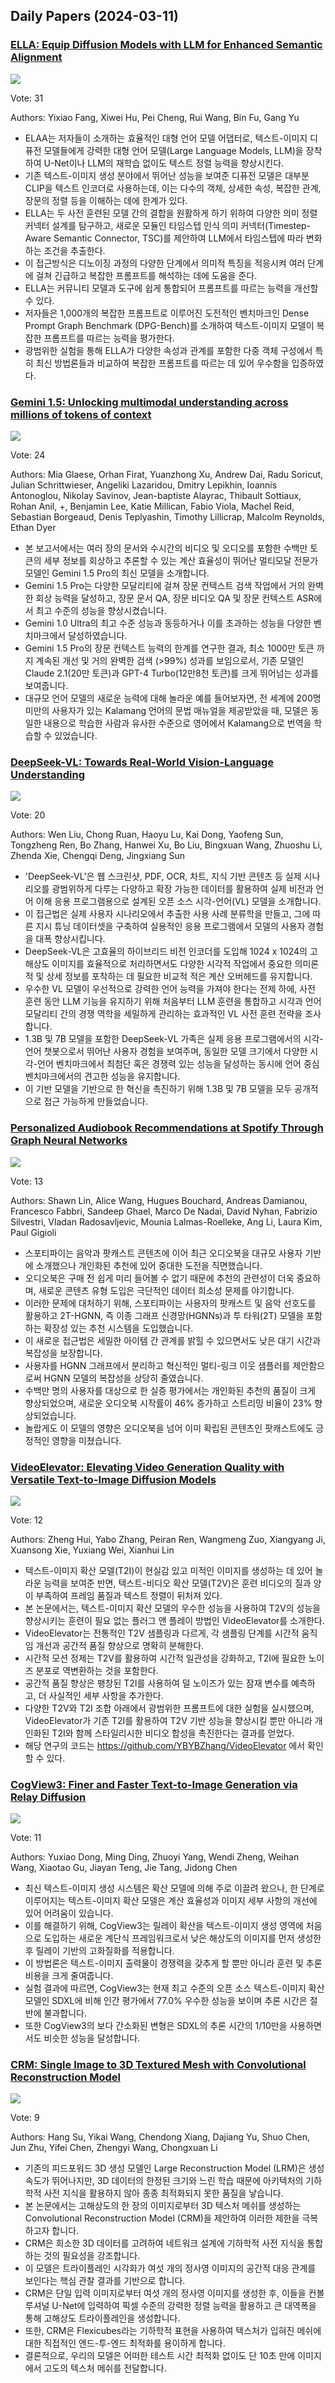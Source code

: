 ## Daily Papers (2024-03-11)

### [ELLA: Equip Diffusion Models with LLM for Enhanced Semantic Alignment](https://arxiv.org/abs/2403.05135)

![](https://cdn-thumbnails.huggingface.co/social-thumbnails/papers/2403.05135.png)

Vote: 31

Authors: Yixiao Fang, Xiwei Hu, Pei Cheng, Rui Wang, Bin Fu, Gang Yu

- ELAA는 저자들이 소개하는 효율적인 대형 언어 모델 어댑터로, 텍스트-이미지 디퓨전 모델들에게 강력한 대형 언어 모델(Large Language Models, LLM)을 장착하여 U-Net이나 LLM의 재학습 없이도 텍스트 정렬 능력을 향상시킨다.
- 기존 텍스트-이미지 생성 분야에서 뛰어난 성능을 보여준 디퓨전 모델은 대부분 CLIP을 텍스트 인코더로 사용하는데, 이는 다수의 객체, 상세한 속성, 복잡한 관계, 장문의 정렬 등을 이해하는 데에 한계가 있다.
- ELLA는 두 사전 훈련된 모델 간의 결합을 원활하게 하기 위하여 다양한 의미 정렬 커넥터 설계를 탐구하고, 새로운 모듈인 타임스텝 인식 의미 커넥터(Timestep-Aware Semantic Connector, TSC)를 제안하여 LLM에서 타임스텝에 따라 변화하는 조건을 추출한다.
- 이 접근방식은 디노이징 과정의 다양한 단계에서 의미적 특징을 적응시켜 여러 단계에 걸쳐 긴급하고 복잡한 프롬프트를 해석하는 데에 도움을 준다.
- ELLA는 커뮤니티 모델과 도구에 쉽게 통합되어 프롬프트를 따르는 능력을 개선할 수 있다.
- 저자들은 1,000개의 복잡한 프롬프트로 이루어진 도전적인 벤치마크인 Dense Prompt Graph Benchmark (DPG-Bench)를 소개하여 텍스트-이미지 모델이 복잡한 프롬프트를 따르는 능력을 평가한다.
- 광범위한 실험을 통해 ELLA가 다양한 속성과 관계를 포함한 다중 객체 구성에서 특히 최신 방법론들과 비교하여 복잡한 프롬프트를 따르는 데 있어 우수함을 입증하였다.

### [Gemini 1.5: Unlocking multimodal understanding across millions of tokens of context](https://arxiv.org/abs/2403.05530)

![](https://cdn-thumbnails.huggingface.co/social-thumbnails/papers/2403.05530.png)

Vote: 24

Authors: Mia Glaese, Orhan Firat, Yuanzhong Xu, Andrew Dai, Radu Soricut, Julian Schrittwieser, Angeliki Lazaridou, Dmitry Lepikhin, Ioannis Antonoglou, Nikolay Savinov, Jean-baptiste Alayrac, Thibault Sottiaux, Rohan Anil, +, Benjamin Lee, Katie Millican, Fabio Viola, Machel Reid, Sebastian Borgeaud, Denis Teplyashin, Timothy Lillicrap, Malcolm Reynolds, Ethan Dyer

- 본 보고서에서는 여러 장의 문서와 수시간의 비디오 및 오디오를 포함한 수백만 토큰의 세부 정보를 회상하고 추론할 수 있는 계산 효율성이 뛰어난 멀티모달 전문가 모델인 Gemini 1.5 Pro의 최신 모델을 소개합니다.
- Gemini 1.5 Pro는 다양한 모달리티에 걸쳐 장문 컨텍스트 검색 작업에서 거의 완벽한 회상 능력을 달성하고, 장문 문서 QA, 장문 비디오 QA 및 장문 컨텍스트 ASR에서 최고 수준의 성능을 향상시켰습니다.
- Gemini 1.0 Ultra의 최고 수준 성능과 동등하거나 이를 초과하는 성능을 다양한 벤치마크에서 달성하였습니다.
- Gemini 1.5 Pro의 장문 컨텍스트 능력의 한계를 연구한 결과, 최소 1000만 토큰 까지 계속된 개선 및 거의 완벽한 검색 (>99%) 성과를 보임으로서, 기존 모델인 Claude 2.1(20만 토큰)과 GPT-4 Turbo(12만8천 토큰)를 크게 뛰어넘는 성과를 보여줍니다.
- 대규모 언어 모델의 새로운 능력에 대해 놀라운 예를 들어보자면, 전 세계에 200명 미만의 사용자가 있는 Kalamang 언어의 문법 매뉴얼을 제공받았을 때, 모델은 동일한 내용으로 학습한 사람과 유사한 수준으로 영어에서 Kalamang으로 번역을 학습할 수 있었습니다.

### [DeepSeek-VL: Towards Real-World Vision-Language Understanding](https://arxiv.org/abs/2403.05525)

![](https://cdn-thumbnails.huggingface.co/social-thumbnails/papers/2403.05525.png)

Vote: 20

Authors: Wen Liu, Chong Ruan, Haoyu Lu, Kai Dong, Yaofeng Sun, Tongzheng Ren, Bo Zhang, Hanwei Xu, Bo Liu, Bingxuan Wang, Zhuoshu Li, Zhenda Xie, Chengqi Deng, Jingxiang Sun

- 'DeepSeek-VL'은 웹 스크린샷, PDF, OCR, 차트, 지식 기반 콘텐츠 등 실제 시나리오를 광범위하게 다루는 다양하고 확장 가능한 데이터를 활용하여 실제 비전과 언어 이해 응용 프로그램용으로 설계된 오픈 소스 시각-언어(VL) 모델을 소개합니다.
- 이 접근법은 실제 사용자 시나리오에서 추출한 사용 사례 분류학을 만들고, 그에 따른 지시 튜닝 데이터셋을 구축하여 실용적인 응용 프로그램에서 모델의 사용자 경험을 대폭 향상시킵니다.
- DeepSeek-VL은 고효율의 하이브리드 비전 인코더를 도입해 1024 x 1024의 고해상도 이미지를 효율적으로 처리하면서도 다양한 시각적 작업에서 중요한 의미론적 및 상세 정보를 포착하는 데 필요한 비교적 적은 계산 오버헤드를 유지합니다.
- 우수한 VL 모델이 우선적으로 강력한 언어 능력을 가져야 한다는 전제 하에, 사전 훈련 동안 LLM 기능을 유지하기 위해 처음부터 LLM 훈련을 통합하고 시각과 언어 모달리티 간의 경쟁 역학을 세밀하게 관리하는 효과적인 VL 사전 훈련 전략을 조사합니다.
- 1.3B 및 7B 모델을 포함한 DeepSeek-VL 가족은 실제 응용 프로그램에서의 시각-언어 챗봇으로서 뛰어난 사용자 경험을 보여주며, 동일한 모델 크기에서 다양한 시각-언어 벤치마크에서 최첨단 혹은 경쟁력 있는 성능을 달성하는 동시에 언어 중심 벤치마크에서의 견고한 성능을 유지합니다.
- 이 기반 모델을 기반으로 한 혁신을 촉진하기 위해 1.3B 및 7B 모델을 모두 공개적으로 접근 가능하게 만들었습니다.

### [Personalized Audiobook Recommendations at Spotify Through Graph Neural Networks](https://arxiv.org/abs/2403.05185)

![](https://cdn-thumbnails.huggingface.co/social-thumbnails/papers/2403.05185.png)

Vote: 13

Authors: Shawn Lin, Alice Wang, Hugues Bouchard, Andreas Damianou, Francesco Fabbri, Sandeep Ghael, Marco De Nadai, David Nyhan, Fabrizio Silvestri, Vladan Radosavljevic, Mounia Lalmas-Roelleke, Ang Li, Laura Kim, Paul Gigioli

- 스포티파이는 음악과 팟캐스트 콘텐츠에 이어 최근 오디오북을 대규모 사용자 기반에 소개했으나 개인화된 추천에 있어 중대한 도전을 직면했습니다.
- 오디오북은 구매 전 쉽게 미리 들어볼 수 없기 때문에 추천의 관련성이 더욱 중요하며, 새로운 콘텐츠 유형 도입은 극단적인 데이터 희소성 문제를 야기합니다.
- 이러한 문제에 대처하기 위해, 스포티파이는 사용자의 팟캐스트 및 음악 선호도를 활용하고 2T-HGNN, 즉 이종 그래프 신경망(HGNNs)과 투 타워(2T) 모델을 포함하는 확장성 있는 추천 시스템을 도입했습니다.
- 이 새로운 접근법은 세밀한 아이템 간 관계를 밝힐 수 있으면서도 낮은 대기 시간과 복잡성을 보장합니다.
- 사용자를 HGNN 그래프에서 분리하고 혁신적인 멀티-링크 이웃 샘플러를 제안함으로써 HGNN 모델의 복잡성을 상당히 줄였습니다.
- 수백만 명의 사용자를 대상으로 한 실증 평가에서는 개인화된 추천의 품질이 크게 향상되었으며, 새로운 오디오북 시작률이 46% 증가하고 스트리밍 비율이 23% 향상되었습니다.
- 놀랍게도 이 모델의 영향은 오디오북을 넘어 이미 확립된 콘텐츠인 팟캐스트에도 긍정적인 영향을 미쳤습니다.

### [VideoElevator: Elevating Video Generation Quality with Versatile Text-to-Image Diffusion Models](https://arxiv.org/abs/2403.05438)

![](https://cdn-thumbnails.huggingface.co/social-thumbnails/papers/2403.05438.png)

Vote: 12

Authors: Zheng Hui, Yabo Zhang, Peiran Ren, Wangmeng Zuo, Xiangyang Ji, Xuansong Xie, Yuxiang Wei, Xianhui Lin

- 텍스트-이미지 확산 모델(T2I)이 현실감 있고 미적인 이미지를 생성하는 데 있어 놀라운 능력을 보여준 반면, 텍스트-비디오 확산 모델(T2V)은 훈련 비디오의 질과 양이 부족하여 프레임 품질과 텍스트 정렬이 뒤처져 있다.
- 본 논문에서는, 텍스트-이미지 확산 모델의 우수한 성능을 사용하여 T2V의 성능을 향상시키는 훈련이 필요 없는 플러그 앤 플레이 방법인 VideoElevator를 소개한다.
- VideoElevator는 전통적인 T2V 샘플링과 다르게, 각 샘플링 단계를 시간적 움직임 개선과 공간적 품질 향상으로 명확히 분해한다.
- 시간적 모션 정제는 T2V를 활용하여 시간적 일관성을 강화하고, T2I에 필요한 노이즈 분포로 역변환하는 것을 포함한다.
- 공간적 품질 향상은 팽창된 T2I를 사용하여 덜 노이즈가 있는 잠재 변수를 예측하고, 더 사실적인 세부 사항을 추가한다.
- 다양한 T2V와 T2I 조합 아래에서 광범위한 프롬프트에 대한 실험을 실시했으며, VideoElevator가 기존 T2I를 활용하여 T2V 기반 성능을 향상시킬 뿐만 아니라 개인화된 T2I와 함께 스타일리시한 비디오 합성을 촉진한다는 결과를 얻었다.
- 해당 연구의 코드는 https://github.com/YBYBZhang/VideoElevator 에서 확인할 수 있다.

### [CogView3: Finer and Faster Text-to-Image Generation via Relay Diffusion](https://arxiv.org/abs/2403.05121)

![](https://cdn-thumbnails.huggingface.co/social-thumbnails/papers/2403.05121.png)

Vote: 11

Authors: Yuxiao Dong, Ming Ding, Zhuoyi Yang, Wendi Zheng, Weihan Wang, Xiaotao Gu, Jiayan Teng, Jie Tang, Jidong Chen

- 최신 텍스트-이미지 생성 시스템은 확산 모델에 의해 주로 이끌려 왔으나, 한 단계로 이루어지는 텍스트-이미지 확산 모델은 계산 효율성과 이미지 세부 사항의 개선에 있어 어려움이 있습니다.
- 이를 해결하기 위해, CogView3는 릴레이 확산을 텍스트-이미지 생성 영역에 처음으로 도입하는 새로운 계단식 프레임워크로서 낮은 해상도의 이미지를 먼저 생성한 후 릴레이 기반의 고화질화를 적용합니다.
- 이 방법론은 텍스트-이미지 출력물이 경쟁력을 갖추게 할 뿐만 아니라 훈련 및 추론 비용을 크게 줄여줍니다.
- 실험 결과에 따르면, CogView3는 현재 최고 수준의 오픈 소스 텍스트-이미지 확산 모델인 SDXL에 비해 인간 평가에서 77.0% 우수한 성능을 보이며 추론 시간은 절반에 불과합니다.
- 또한 CogView3의 보다 간소화된 변형은 SDXL의 추론 시간의 1/10만을 사용하면서도 비슷한 성능을 달성합니다.

### [CRM: Single Image to 3D Textured Mesh with Convolutional Reconstruction Model](https://arxiv.org/abs/2403.05034)

![](https://cdn-thumbnails.huggingface.co/social-thumbnails/papers/2403.05034.png)

Vote: 9

Authors: Hang Su, Yikai Wang, Chendong Xiang, Dajiang Yu, Shuo Chen, Jun Zhu, Yifei Chen, Zhengyi Wang, Chongxuan Li

- 기존의 피드포워드 3D 생성 모델인 Large Reconstruction Model (LRM)은 생성 속도가 뛰어나지만, 3D 데이터의 한정된 크기와 느린 학습 때문에 아키텍처의 기하학적 사전 지식을 활용하지 않아 종종 최적화되지 못한 품질을 낳습니다.
- 본 논문에서는 고해상도의 한 장의 이미지로부터 3D 텍스처 메쉬를 생성하는 Convolutional Reconstruction Model (CRM)을 제안하여 이러한 제한을 극복하고자 합니다.
- CRM은 희소한 3D 데이터를 고려하여 네트워크 설계에 기하학적 사전 지식을 통합하는 것의 필요성을 강조합니다.
- 이 모델은 트라이플레인 시각화가 여섯 개의 정사영 이미지의 공간적 대응 관계를 보인다는 핵심 관찰 결과를 기반으로 합니다.
- CRM은 단일 입력 이미지로부터 여섯 개의 정사영 이미지를 생성한 후, 이들을 컨볼루셔널 U-Net에 입력하여 픽셀 수준의 강력한 정렬 능력을 활용하고 큰 대역폭을 통해 고해상도 트라이플레인을 생성합니다.
- 또한, CRM은 Flexicubes라는 기하학적 표현을 사용하여 텍스처가 입혀진 메쉬에 대한 직접적인 엔드-투-엔드 최적화를 용이하게 합니다.
- 결론적으로, 우리의 모델은 어떠한 테스트 시간 최적화 없이도 단 10초 만에 이미지에서 고도의 텍스처 메쉬를 전달합니다.


